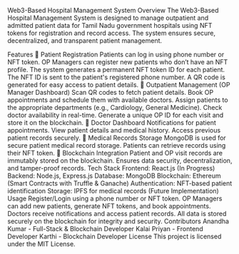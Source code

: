 Web3-Based Hospital Management System
Overview
The Web3-Based Hospital Management System is designed to manage outpatient and admitted patient data for Tamil Nadu government hospitals using NFT tokens for registration and record access. The system ensures secure, decentralized, and transparent patient management.

Features
🔹 Patient Registration
Patients can log in using phone number or NFT token.
OP Managers can register new patients who don’t have an NFT profile.
The system generates a permanent NFT token ID for each patient.
The NFT ID is sent to the patient's registered phone number.
A QR code is generated for easy access to patient details.
🔹 Outpatient Management (OP Manager Dashboard)
Scan QR codes to fetch patient details.
Book OP appointments and schedule them with available doctors.
Assign patients to the appropriate departments (e.g., Cardiology, General Medicine).
Check doctor availability in real-time.
Generate a unique OP ID for each visit and store it on the blockchain.
🔹 Doctor Dashboard
Notifications for patient appointments.
View patient details and medical history.
Access previous patient records securely.
🔹 Medical Records Storage
MongoDB is used for secure patient medical record storage.
Patients can retrieve records using their NFT token.
🔹 Blockchain Integration
Patient and OP visit records are immutably stored on the blockchain.
Ensures data security, decentralization, and tamper-proof records.
Tech Stack
Frontend: React.js (In Progress)
Backend: Node.js, Express.js
Database: MongoDB
Blockchain: Ethereum (Smart Contracts with Truffle & Ganache)
Authentication: NFT-based patient identification
Storage: IPFS for medical records (Future Implementation)
Usage
Register/Login using a phone number or NFT token.
OP Managers can add new patients, generate NFT tokens, and book appointments.
Doctors receive notifications and access patient records.
All data is stored securely on the blockchain for integrity and security.
Contributors
Anandha Kumar - Full-Stack & Blockchain Developer
Kalai Priyan - Frontend Developer
Karthi - Blockchain Developer
License
This project is licensed under the MIT License.
